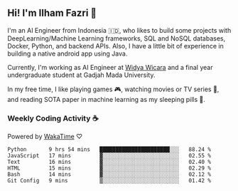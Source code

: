## Hi! I'm Ilham Fazri 👋

I'm an AI Engineer from Indonesia 🇮🇩, who likes to build some projects with DeepLearning/Machine Learning frameworks, SQL and NoSQL databases, Docker, Python, and backend APIs. Also, I have a little bit of experience in building a native android app using Java.

Currently, I'm working as AI Engineer at [Widya Wicara](https://widyawicara.com) and a final year undergraduate student at Gadjah Mada University. 

In my free time, I like playing games 🎮, watching movies or TV series 🍿, and reading SOTA paper in machine learning as my sleeping pills 💊. 

### Weekly Coding Activity ☕
Powered by [WakaTime](https://wakatime.com/) ♡
<!--START_SECTION:waka-->

```text
Python       9 hrs 54 mins   ██████████████████████░░░   88.24 %
JavaScript   17 mins         ▓░░░░░░░░░░░░░░░░░░░░░░░░   02.55 %
Text         16 mins         ▓░░░░░░░░░░░░░░░░░░░░░░░░   02.40 %
HTML         15 mins         ▓░░░░░░░░░░░░░░░░░░░░░░░░   02.29 %
Bash         14 mins         ▓░░░░░░░░░░░░░░░░░░░░░░░░   02.12 %
Git Config   9 mins          ▒░░░░░░░░░░░░░░░░░░░░░░░░   01.42 %
```

<!--END_SECTION:waka-->
